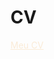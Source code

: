 # CV
 
<a href="https://leocolla.github.io//CVCurriculo.html" target="_blank" style="color: antiquewhite;">Meu CV</a>
